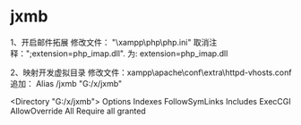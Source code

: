 # jxmb

1、开启邮件拓展
修改文件： "\xampp\php\php.ini"
取消注释：";extension=php_imap.dll". 为: extension=php_imap.dll

2、映射开发虚拟目录
 修改文件：xampp\apache\conf\extra\httpd-vhosts.conf
 追加：
 Alias /jxmb "G:/x/jxmb"

 <Directory "G:/x/jxmb">
     Options Indexes FollowSymLinks Includes ExecCGI
     AllowOverride All
     Require all granted
 </Directory>

